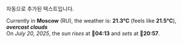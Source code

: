 
자동으로 추가된 텍스트입니다.

<!--START_SECTION:weather:moscow-->
Currently in **Moscow** (RU), the weather is: **21.3°C** (feels like **21.5°C**), ***overcast clouds***<br/>
On *July 20, 2025*, the *sun rises* at 🌅**04:13** and *sets* at 🌇**20:57**.
<!--END_SECTION:weather-->
